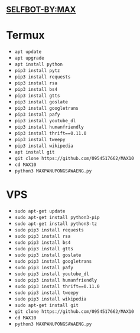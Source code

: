 ## [SELFBOT-BY:MAX](http://line.me/ti/p/~max_pv)

# Termux
- `apt update`
- `apt upgrade`
- `apt install python`
- `pip3 install pytz`
- `pip3 install requests`
- `pip3 install rsa`
- `pip3 install bs4`
- `pip3 install gtts `
- `pip3 install goslate`
- `pip3 install googletrans`
- `pip3 install pafy`
- `pip3 install youtube_dl`
- `pip3 install humanfriendly`
- `pip3 install thrift==0.11.0`
- `pip3 install tweepy`
- `pip3 install wikipedia`
- `apt install git`
- `git clone https://github.com/0954517662/MAX10`
- `cd MAX10`
- `python3 MAXPANUPONGSAWAENG.py`

# VPS
- `sudo apt-get update`
- `sudo apt-get install python3-pip`
- `sudo apt-get install python3-tz`
- `sudo pip3 install requests`
- `sudo pip3 install rsa`
- `sudo pip3 install bs4`
- `sudo pip3 install gtts`
- `sudo pip3 install goslate`
- `sudo pip3 install googletrans`
- `sudo pip3 install pafy`
- `sudo pip3 install youtube_dl` 
- `sudo pip3 install humanfriendly`
- `sudo pip3 install thrift==0.11.0`
- `sudo pip3 install tweepy`
- `sudo pip3 install wikipedia`
- `sudo apt-get install git`
- `git clone https://github.com/0954517662/MAX10`
- `cd MAX10`
- `python3 MAXPANUPONGSAWAENG.py`
